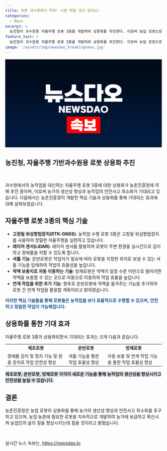 ```yaml
---
title: 로봇 과수원에서 척척! 사람 역할 대신 맡아요!
categories:
  - News
excerpt: >
  농진청이 과수원용 자율주행 로봇 3종을 개발하여 상용화를 추진한다. 이로써 농업 로봇으로 제초, 운반, 방제 등 농작업을 대신할 수 있게 됐으며, 로봇은 고정밀 장치와 센서를 이용하여 작업을 수행한다. 농진청은 로봇을 향후 농가에 보급하여 농작업의 생산성 향상과 안전 사고 최소화를 도모할 계획이며, 2027년까지 현장 실증을 진행할 예정이다.
feature_text: >
  농진청이 과수원용 자율주행 로봇 3종을 개발하여 상용화를 추진한다. 이로써 농업 로봇으로 제초, 운반, 방제 등 농작업을 대신할 수 있게 됐으며, 로봇은 고정밀 장치와 센서를 이용하여 작업을 수행한다. 농진청은 로봇을 향후 농가에 보급하여 농작업의 생산성 향상과 안전 사고 최소화를 도모할 계획이며, 2027년까지 현장 실증을 진행할 예정이다.
image: '/assets/img/newsdao_breakingnews.jpg'
---
```


<p><img src="/assets/img/newsdao_breakingnews.jpg" alt="pcversion 속보" /></p>

<h2>농진청, 자율주행 기반과수원용 로봇 상용화 추진</h2>

<p data-ke-size="size16">&nbsp;</p>

<p>과수원에서의 농작업을 대신하는 자율주행 로봇 3종에 대한 상용화가 농촌진흥청에 의해 추진 중이며, 이로써 농가의 생산성 향상과 농작업의 안전사고 최소화가 기대되고 있습니다. 다음에서는 농촌진흥청이 개발한 핵심 기술과 상용화를 통해 기대되는 효과에 대해 살펴보겠습니다.</p>

<h2 data-ke-size="size26">자율주행 로봇 3종의 핵심 기술</h2>

<ul>
  <li><b>고정밀 위성항법장치(RTK-GNSS)</b>: 농작업 수행 로봇 3종은 고정밀 위성항법장치를 사용하여 정밀한 자율주행을 실현하고 있습니다.</li>
  <li><b>레이저 센서(LiDAR)</b>: 레이저 센서를 활용하여 로봇이 주변 환경을 실시간으로 감지하고 장애물을 피할 수 있도록 합니다.</li>
  <li><b>셔틀 기능</b>: 운반로봇은 작업자가 필요에 따라 로봇을 지정한 위치로 보낼 수 있는 셔틀 기능을 탑재하여 작업의 효율성을 높입니다.</li>
  <li><b>약액 보충지로 자동 이동하는 기술</b>: 방제로봇은 약액이 일정 수준 미만으로 떨어지면 약액을 보충할 수 있는 곳으로 자동으로 이동하여 작업 효율을 높입니다.</li>
  <li><b>연계 작업을 위한 추가 기능</b>: 향후로 운반로봇에 약액을 옮겨주는 기능을 추가하여 로봇 간 연계 작업을 활용할 계획이라고 밝혀졌습니다.</li>
</ul>

<p><b><span style="color: #1a5490;">이러한 핵심 기술들을 통해 로봇들은 농작업을 보다 효율적으로 수행할 수 있으며, 안전하고 정밀한 작업이 가능해집니다.</span></b></p>

<h2 data-ke-size="size26">상용화를 통한 기대 효과</h2>

<p>자율주행 로봇 3종이 상용화되면서 기대되는 효과는 크게 다음과 같습니다.</p>

<table>
  <tr>
    <td style="text-align: center; height: 17px;"><b>제초로봇</b></td>
    <td style="text-align: center; height: 17px;"><b>운반로봇</b></td>
    <td style="text-align: center; height: 17px;"><b>방제로봇</b></td>
  </tr>
  <tr>
    <td style="text-align: left;">장애물 감지 및 정지 기능 및 완충 장치로 작업 안전성 향상</td>
    <td style="text-align: left;">셔틀 기능을 통한 작업 효율성 향상</td>
    <td style="text-align: left;">자동 보충 및 연계 작업 기능을 통한 작업 효율성 향상</td>
  </tr>
</table>

<p><b><span style="background-color: #21538527;">제초로봇, 운반로봇, 방제로봇 각각이 새로운 기능을 통해 농작업의 생산성을 향상시키고 안전성을 높일 수 있습니다.</span></b></p>

<h2 data-ke-size="size26">결론</h2>

<p>농촌진흥청은 농업 로봇의 상용화를 통해 농가의 생산성 향상과 안전사고 최소화를 추구하고 있으며, 농업·농촌에 필요한 로봇을 지속적으로 개발하여 농가에 보급하고 확산시켜 농업인의 삶의 질을 향상시키는데 힘쓸 것이라고 밝혔습니다.</p>

<p data-ke-size="size16">&nbsp;</p>
실시간 뉴스 속보는, <a href="https://newsdao.kr" rel="dofollow">https://newsdao.kr</a>


